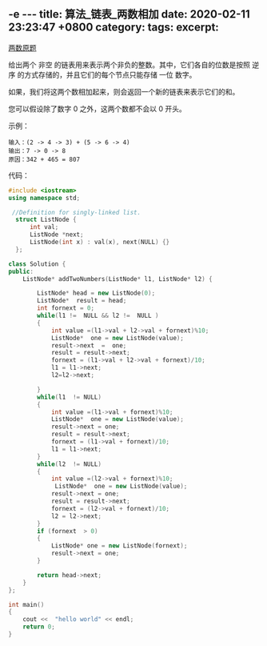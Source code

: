 -e ---
title: 算法_链表_两数相加
date:  2020-02-11 23:23:47 +0800
category:
tags:
excerpt:
---

[两数原题](https://leetcode-cn.com/problems/add-two-numbers/  "两数相加")

给出两个 非空 的链表用来表示两个非负的整数。其中，它们各自的位数是按照 逆序 的方式存储的，并且它们的每个节点只能存储 一位 数字。

如果，我们将这两个数相加起来，则会返回一个新的链表来表示它们的和。

您可以假设除了数字 0 之外，这两个数都不会以 0 开头。

示例：
```
输入：(2 -> 4 -> 3) + (5 -> 6 -> 4)
输出：7 -> 0 -> 8
原因：342 + 465 = 807
```

代码：
```c++
#include <iostream>
using namespace std;

 //Definition for singly-linked list.
  struct ListNode {
      int val;
      ListNode *next;
      ListNode(int x) : val(x), next(NULL) {}
  };

class Solution {
public:
    ListNode* addTwoNumbers(ListNode* l1, ListNode* l2) {

        ListNode* head = new ListNode(0);
        ListNode*  result = head;
        int fornext = 0;
        while(l1 !=  NULL && l2 !=  NULL )
        {
            int value =(l1->val + l2->val + fornext)%10;
            ListNode*  one = new ListNode(value);
            result->next  =  one;
            result = result->next;
            fornext = (l1->val + l2->val + fornext)/10;
            l1 = l1->next;
            l2=l2->next;

        }
        while(l1  != NULL)
        {
            int value =(l1->val + fornext)%10;
            ListNode*  one = new ListNode(value);
            result->next = one;
            result = result->next;
            fornext = (l1->val + fornext)/10;
            l1 = l1->next;
        }
        while(l2  != NULL)
        {
            int value =(l2->val + fornext)%10;
             ListNode*  one = new ListNode(value);
            result->next = one;
            result = result->next;
            fornext = (l2->val + fornext)/10;
            l2 = l2->next;
        }
        if (fornext  > 0)
        {
            ListNode* one = new ListNode(fornext);
            result->next = one;
        }

        return head->next;
    }
};

int main()
{
    cout <<  "hello world" << endl;
    return 0;
}

```
